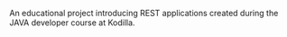 An educational project introducing REST applications created during the JAVA developer course at Kodilla.
